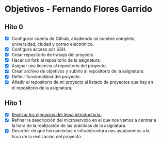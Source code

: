 # Objetivos - Fernando Flores Garrido

## Hito 0

- [x] Configurar cuenta de Github, añadiendo mi nombre completo, universidad, ciudad y correo electrónico.
- [x] Configura acceso por SSH.
- [x] Crear repositorio de trabajo del proyecto.
- [x] Hacer un fork al repositorio de la asignatura.
- [x] Asignar una licencia al repositorio del proyecto.
- [x] Crear archivo de objetivos y subirlo al repositorio de la asignatura.
- [x] Definir funcionalidad del proyecto.
- [x] Añadir el repositorio de mi proyecto al listado de proyectos que hay en el repositorio de la asignatura.

## Hito 1
- [x] [Realizar los ejercicios del tema introductorio.](https://github.com/FFGFER/Ejercicios-IV/tree/master/Tema%20introductorio)
- [x] Refinar la descripción del microservicio en el que nos vamos a centrar a la hora de la realización de las prácticas de la asignatura.
- [x] Describir de qué herramientas e infraestructura nos ayudaremos a la hora de la realización del proyecto.
